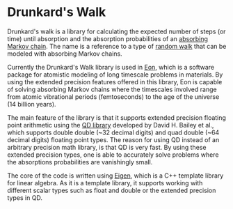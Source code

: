 Drunkard's Walk
===============

Drunkard's walk is a library for calculating the expected number of steps (or time) 
until absorption and the absorption probabilities of an [absorbing Markov chain][amc].
The name is a reference to a type of [random walk][randomwalk]
that can be modeled with absorbing Markov chains.

Currently the Drunkard's Walk library is used in [Eon][eon], which is a software package
for atomistic modeling of long timescale problems in materials. By using the extended
precision features offered in this library, Eon is capable of solving absorbing Markov chains
where the timescales involved range from atomic vibrational periods (femtoseconds) to
the age of the universe (14 billion years).

The main feature of the library is that it supports extended precision floating point arithmetic
using the [QD library][qd] developed by David H. Bailey et al., 
which supports double double (~32 decimal digits) and quad double (~64 decimal digits) 
floating point types. The reason for using QD instead of an arbitrary precision math library, 
is that QD is very fast. By using these extended precision types, one is able to accurately solve
problems where the absorptions probabilities are vanishingly small.

The core of the code is written using [Eigen][eigen], which is a C++ template library
for linear algebra. As it is a template library, it supports working with different scalar
types such as float and double or the extended precision types in QD.

[amc]: http://en.wikipedia.org/wiki/Absorbing_Markov_chain
[randomwalk]: http://en.wikipedia.org/wiki/Random_walk
[eon]: http://theory.cm.utexas.edu/eon/
[qd]: http://crd-legacy.lbl.gov/~dhbailey/mpdist/
[eigen]: http://eigen.tuxfamily.org/
